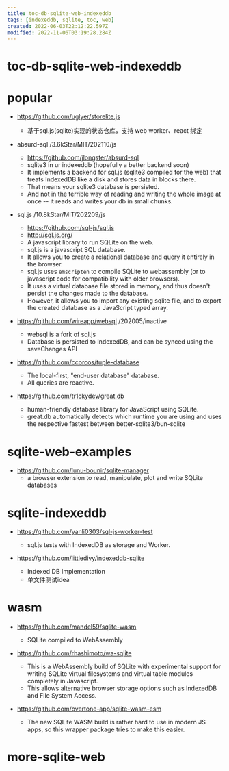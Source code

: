 ```yaml
---
title: toc-db-sqlite-web-indexeddb
tags: [indexeddb, sqlite, toc, web]
created: 2022-06-03T22:12:22.597Z
modified: 2022-11-06T03:19:28.284Z
---
```


# toc-db-sqlite-web-indexeddb

# popular
- https://github.com/uglyer/storelite.js
  - 基于sql.js(sqlite)实现的状态仓库，支持 web worker、react 绑定

- absurd-sql /3.6kStar/MIT/202110/js
  - https://github.com/jlongster/absurd-sql
  - sqlite3 in ur indexeddb (hopefully a better backend soon)
  - It implements a backend for sql.js (sqlite3 compiled for the web) that treats IndexedDB like a disk and stores data in blocks there. 
  - That means your sqlite3 database is persisted. 
  - And not in the terrible way of reading and writing the whole image at once -- it reads and writes your db in small chunks.

- sql.js /10.8kStar/MIT/202209/js
  - https://github.com/sql-js/sql.js
  - http://sql.js.org/
  - A javascript library to run SQLite on the web.
  - sql.js is a javascript SQL database. 
  - It allows you to create a relational database and query it entirely in the browser.
  - sql.js uses `emscripten` to compile SQLite to webassembly (or to javascript code for compatibility with older browsers). 
  - It uses a virtual database file stored in memory, and thus doesn't persist the changes made to the database. 
  - However, it allows you to import any existing sqlite file, and to export the created database as a JavaScript typed array.
- https://github.com/wireapp/websql  /202005/inactive
  - websql is a fork of sql.js 
  - Database is persisted to IndexedDB, and can be synced using the saveChanges API

- https://github.com/ccorcos/tuple-database
  - The local-first, "end-user database" database.
  - All queries are reactive.

- https://github.com/tr1ckydev/great.db
  - human-friendly database library for JavaScript using SQLite. 
  - great.db automatically detects which runtime you are using and uses the respective fastest between better-sqlite3/bun-sqlite  
# sqlite-web-examples
- https://github.com/lunu-bounir/sqlite-manager
  - a browser extension to read, manipulate, plot and write SQLite databases
# sqlite-indexeddb
- https://github.com/yanli0303/sql-js-worker-test
  - sql.js tests with IndexedDB as storage and Worker.

- https://github.com/littledivy/indexeddb-sqlite
  - Indexed DB Implementation
  - 单文件测试idea
# wasm
- https://github.com/mandel59/sqlite-wasm
  - SQLite compiled to WebAssembly
- https://github.com/rhashimoto/wa-sqlite
  - This is a WebAssembly build of SQLite with experimental support for writing SQLite virtual filesystems and virtual table modules completely in Javascript. 
  - This allows alternative browser storage options such as IndexedDB and File System Access.

- https://github.com/overtone-app/sqlite-wasm-esm
  - The new SQLite WASM build is rather hard to use in modern JS apps, so this wrapper package tries to make this easier.
# more-sqlite-web
